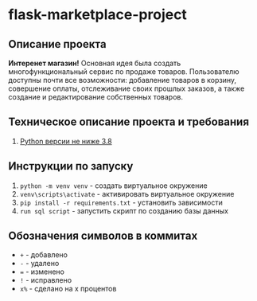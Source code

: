 # flask-marketplace-project

## Описание проекта

**Интеренет магазин!** Основная идея была создать многофункциональный сервис по продаже товаров. Пользователю доступны почти все возможности: добавление товаров в корзину, совершение оплаты, отслеживание своих прошлых заказов, а также создание и редактирование собственных товаров. 

## Техническое описание проекта и требования

1. [Python версии не ниже 3.8](https://www.python.org/)

## Инструкции по запуску
1. `python -m venv venv` - создать виртуальное окружение
2. `venv\scripts\activate` - активировать виртуальное окружение
3. `pip install -r requirements.txt` - установить зависимости 
4. `run sql script` - запустить скрипт по созданию базы данных

## Обозначения символов в коммитах

- `+` - добавлено
- `-` - удалено
- `=` - изменено
- `!` - исправлено
- `x%` - сделано на x процентов
